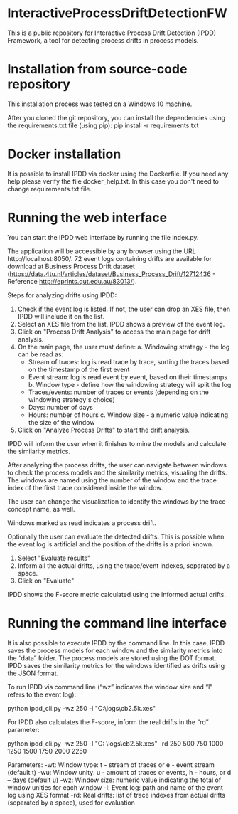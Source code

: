 # InteractiveProcessDriftDetectionFW
This is a public repository for Interactive Process Drift Detection (IPDD) Framework, a tool for detecting process drifts in process models. 

# Installation from source-code repository
This installation process was tested on a Windows 10 machine.

After you cloned the git repository, you can install the dependencies using the requirements.txt file (using pip):
pip install -r requirements.txt

# Docker installation
It is possible to install IPDD via docker using the Dockerfile. If you need any help please verify the file docker_help.txt. In this case you don't need to change requirements.txt file. 

# Running the web interface
You can start the IPDD web interface by running the file index.py.

The application will be accessible by any browser using the URL http://localhost:8050/.
72 event logs containing drifts are available for download at Business Process Drift dataset (https://data.4tu.nl/articles/dataset/Business_Process_Drift/12712436 - Reference http://eprints.qut.edu.au/83013/). 

Steps for analyzing drifts using IPDD:
1) Check if the event log is listed. If not, the user can drop an XES file, then IPDD will include it on the list.
2) Select an XES file from the list. IPDD shows a preview of the event log. 
3) Click on "Process Drift Analysis" to access the main page for drift analysis.
3) On the main page, the user must define:
  a. Windowing strategy - the log can be read as: 
     - Stream of traces: log is read trace by trace, sorting the traces based on the timestamp of the first event
     - Event stream: log is read event by event, based on their timestamps
  b. Window type - define how the windowing strategy will split the log 
     - Traces/events: number of traces or events (depending on the windowing strategy's choice)
     - Days: number of days 
     - Hours: number of hours
  c. Window size - a numeric value indicating the size of the window
4) Click on "Analyze Process Drifts" to start the drift analysis. 

IPDD will inform the user when it finishes to mine the models and calculate the similarity metrics.

After analyzing the process drifts, the user can navigate between windows to check the process models and the similarity metrics, visualing the drifts. The windows are named using the number of the window and the trace index of the first trace considered inside the window.

The user can change the visualization to identify the windows by the trace concept name, as well.  

Windows marked as read indicates a process drift. 

Optionally the user can evaluate the detected drifts. This is possible when the event log is artificial and the position of the drifts is a priori known.
1) Select "Evaluate results"
2) Inform all the actual drifts, using the trace/event indexes, separated by a space.
3) Click on "Evaluate"

IPDD shows the F-score metric calculated using the informed actual drifts. 

# Running the command line interface

It is also possible to execute IPDD by the command line. In this case, IPDD saves the process models for each window and the similarity metrics into the “data” folder. 
The process models are stored using the DOT format. IPDD saves the similarity metrics for the windows identified as drifts using the JSON format. 

To run IPDD via command line (“wz” indicates the window size and “l” refers to the event log):

python ipdd_cli.py -wz 250 -l "C:\logs\cb2.5k.xes" 

For IPDD also calculates the F-score, inform the real drifts in the “rd” parameter:

python ipdd_cli.py -wz 250 -l "C: \logs\cb2.5k.xes" -rd 250 500 750 1000 1250 1500 1750 2000 2250

Parameters:
-wt: Window type: t - stream of traces or e - event stream (default t)
-wu: Window unity: u - amount of traces or events, h - hours, or d – days (default u)
-wz: Window size: numeric value indicating the total of window unities for each window
-l: Event log: path and name of the event log using XES format
-rd: Real drifts: list of trace indexes from actual drifts (separated by a space), used for evaluation

